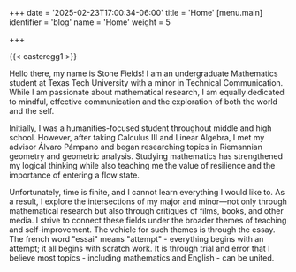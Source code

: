 +++
date = '2025-02-23T17:00:34-06:00'
title = 'Home'
[menu.main]
identifier = 'blog'
name = 'Home'
weight = 5

+++

{{< easteregg1 >}}
    
    
 


Hello there, my name is Stone Fields! I am an undergraduate Mathematics student at Texas Tech University with a minor in Technical Communication. While I am passionate about mathematical research, I am equally dedicated to mindful, effective communication and the exploration of both the world and the self.

Initially, I was a humanities-focused student throughout middle and high school. However, after taking Calculus III and Linear Algebra, I met my advisor Álvaro Pámpano and began researching topics in Riemannian geometry and geometric analysis. Studying mathematics has strengthened my logical thinking while also teaching me the value of resilience and the importance of entering a flow state.

Unfortunately, time is finite, and I cannot learn everything I would like to. As a result, I explore the intersections of my major and minor—not only through mathematical research but also through critiques of films, books, and other media. I strive to connect these fields under the broader themes of teaching and self-improvement. The vehicle for such themes is through the essay. The french word "essai" means "attempt" - everything begins with an attempt; it all begins with scratch work. It is through trial and error that I believe most topics - including mathematics and English - can be united. 

